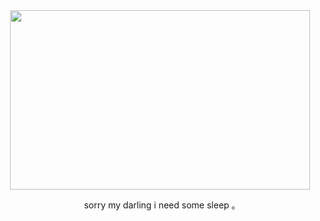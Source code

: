 <div align="center">
  <img src="https://media4.giphy.com/media/v1.Y2lkPTc5MGI3NjExaWltbm9mdXh6d2NtMjg1Nnh5eTd1NTk5aWkydzBob28wMHdrZXZhaCZlcD12MV9pbnRlcm5hbF9naWZfYnlfaWQmY3Q9Zw/ixYZCfUmYdcmfjyhgY/giphy.gif" width="480" height="287"/>
  
  sorry my darling i need some sleep ｡
</div>


